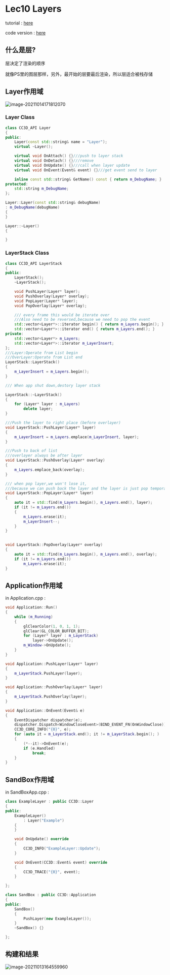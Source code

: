 # Lec10 Layers

tutorial : [here](https://www.youtube.com/watch?v=_Kj6BSfM6P4&list=PLlrATfBNZ98dC-V-N3m0Go4deliWHPFwT&index=13)

code version : [here](https://github.com/Graphic-researcher/Crosa-Conty-3D/tree/5a1bc8cbae8e5f6d95184be29e3006b0ff464853/HTC/Project/Crosa-Conty-3D/Crosa-Conty-3D)

## 什么是层?

层决定了渲染的顺序

就像PS里的图层那样，另外，最开始的层要最后渲染，所以层适合被栈存储

## Layer作用域

![image-20211014171812070](https://i.loli.net/2021/10/14/c4GHRaDhSprJATV.png)

### Layer Class

```c++
class CC3D_API Layer
{
public:
	Layer(const std::string& name = "Layer");
	virtual ~Layer();

	virtual void OnAttach() {}///push to layer stack
	virtual void OnDetach() {}///remove
	virtual void OnUpdate() {}///call when layer update
	virtual void OnEvent(Event& event) {}///get event send to layer

	inline const std::string& GetName() const { return m_DebugName; }
protected:
	std::string m_DebugName;
};

Layer::Layer(const std::string& debugName)
: m_DebugName(debugName)
{
}

Layer::~Layer()
{

}
```

### LayerStack Class

```c++
class CC3D_API LayerStack
{
public:
	LayerStack();
	~LayerStack();

	void PushLayer(Layer* layer);
	void PushOverlay(Layer* overlay);
	void PopLayer(Layer* layer);
	void PopOverlay(Layer* overlay);

	/// every frame this would be iterate over	
	///Also need to be reversed,because we need to pop the event
	std::vector<Layer*>::iterator begin() { return m_Layers.begin(); }
	std::vector<Layer*>::iterator end() { return m_Layers.end(); }
private:		
	std::vector<Layer*> m_Layers;
	std::vector<Layer*>::iterator m_LayerInsert;
};
///Layer:Operate from List begin
///OverLayer:Operate from List end
LayerStack::LayerStack()
{
	m_LayerInsert = m_Layers.begin();
}

/// When app shut down,destory layer stack

LayerStack::~LayerStack()
{
	for (Layer* layer : m_Layers)
		delete layer;
}

///Push the layer to right place (before overlayer)
void LayerStack::PushLayer(Layer* layer)
{
	m_LayerInsert = m_Layers.emplace(m_LayerInsert, layer);
}

///Push to back of list
///overlayer always be after layer
void LayerStack::PushOverlay(Layer* overlay)
{
	m_Layers.emplace_back(overlay);
}

/// when pop layer,we won't lose it,
///because we can push back the layer and the layer is just pop temporally
void LayerStack::PopLayer(Layer* layer)
{
	auto it = std::find(m_Layers.begin(), m_Layers.end(), layer);
	if (it != m_Layers.end())
	{
		m_Layers.erase(it);
		m_LayerInsert--;
	}
}

 
void LayerStack::PopOverlay(Layer* overlay)
{
	auto it = std::find(m_Layers.begin(), m_Layers.end(), overlay);
	if (it != m_Layers.end())
		m_Layers.erase(it);
}
```

## Application作用域

in Application.cpp :

```c++
void Application::Run()
{
	while (m_Running)
	{
		glClearColor(1, 0, 1, 1);
		glClear(GL_COLOR_BUFFER_BIT);
		for (Layer* layer : m_LayerStack)
			layer->OnUpdate();
		m_Window->OnUpdate();
	}
}

void Application::PushLayer(Layer* layer)
{
	m_LayerStack.PushLayer(layer);
}

void Application::PushOverlay(Layer* layer)
{
	m_LayerStack.PushOverlay(layer);
}

void Application::OnEvent(Event& e)
{
	EventDispatcher dispatcher(e);
	dispatcher.Dispatch<WindowCloseEvent>(BIND_EVENT_FN(OnWindowClose));
	CC3D_CORE_INFO("{0}", e);
	for (auto it = m_LayerStack.end(); it != m_LayerStack.begin(); )
	{
		(*--it)->OnEvent(e);
		if (e.Handled)
			break;
	}
}
```

## SandBox作用域

in SandBoxApp.cpp :

```c++
class ExampleLayer : public CC3D::Layer
{
public:
	ExampleLayer()
		: Layer("Example")
	{
	}

	void OnUpdate() override
	{
		CC3D_INFO("ExampleLayer::Update");
	}

	void OnEvent(CC3D::Event& event) override
	{
		CC3D_TRACE("{0}", event);
	}

};

class SandBox : public CC3D::Application
{
public:
	SandBox()
	{
		PushLayer(new ExampleLayer());
	}
	~SandBox() {}

};
```

## 构建和结果

![image-20211013164559960](https://i.loli.net/2021/10/13/MsjV3hKq7gUtGD2.png)